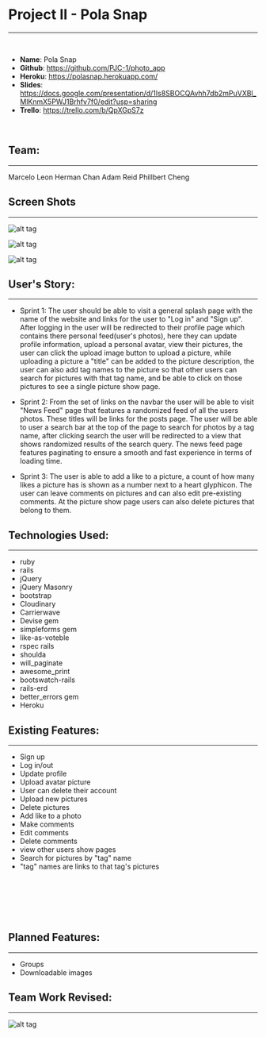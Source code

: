 # Project II - Pola Snap
___
​
* **Name**: Pola Snap
* **Github**: https://github.com/PJC-1/photo_app
* **Heroku**: https://polasnap.herokuapp.com/
* **Slides**: https://docs.google.com/presentation/d/1Is8SBOCQAvhh7db2mPuVXBl_MlKnmX5PWJ1Brhfv7f0/edit?usp=sharing
* **Trello**: https://trello.com/b/QpXGpS7z
​

​
## **Team**:
___
Marcelo Leon
Herman Chan
Adam Reid
Phillbert Cheng



## **Screen Shots**
___


![alt tag](http://s19.postimg.org/e6lhfihur/image.png)




![alt tag](http://s19.postimg.org/e7vf8xjoj/image.png)




![alt tag](http://s19.postimg.org/887o59yw3/image.png)


## **User's Story**:
___



* Sprint 1: The user should be able to visit a general splash page with the name of the website and links for the user to "Log in" and "Sign up". After logging in the user will be redirected to their profile page which contains there personal feed(user's photos), here they can update profile information, upload a personal avatar, view their pictures, the user can click the upload image button to upload a picture, while uploading a picture a "title" can be added to the picture description, the user can also add tag names to the picture so that other users can search for pictures with that tag name, and be able to click on those pictures to see a single picture show page.



* Sprint 2: From the set of links on the navbar the user will be able to visit "News Feed" page that features a randomized feed of all the users photos. These titles will be links for the posts page. The user will be able to user a search bar at the top of the page to search for photos by a tag name, after clicking search the user will be redirected to a view that shows randomized results of the search query. The news feed page features paginating to ensure a smooth and fast experience in terms of loading time.



* Sprint 3: The user is able to add a like to a picture, a count of how many likes a picture has is shown as a number next to a heart glyphicon. The user can leave comments on pictures and can also edit pre-existing comments. At the picture show page users can also delete pictures that belong to them.
​
​


## **Technologies Used**:
___


* ruby
* rails
* jQuery
* jQuery Masonry
* bootstrap
* Cloudinary
* Carrierwave
* Devise gem
* simpleforms gem
* like-as-voteble
* rspec rails
* shoulda
* will_paginate
* awesome_print
* bootswatch-rails
* rails-erd
* better_errors gem
* Heroku
​
​
​



## **Existing Features**:
___
* Sign up
* Log in/out
* Update profile
* Upload avatar picture
* User can delete their account
* Upload new pictures
* Delete pictures
* Add like to a photo
* Make comments
* Edit comments
* Delete comments
* view other users show pages
* Search for pictures by "tag" name
* "tag" names are links to that tag's pictures

​


​

​
## **Planned Features**:
___
* Groups
* Downloadable images


## **Team Work Revised**:
___

![alt tag](http://s19.postimg.org/bgc5ibl5v/groupy.jpg)

